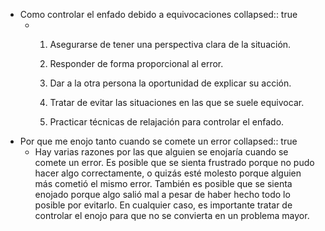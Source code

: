 - Como controlar el enfado debido a equivocaciones
  collapsed:: true
	- 1. Asegurarse de tener una perspectiva clara de la situación.
	  
	  2. Responder de forma proporcional al error.
	  
	  3. Dar a la otra persona la oportunidad de explicar su acción.
	  
	  4. Tratar de evitar las situaciones en las que se suele equivocar.
	  
	  5. Practicar técnicas de relajación para controlar el enfado.
- Por que me enojo tanto cuando se comete un error
  collapsed:: true
	- Hay varias razones por las que alguien se enojaría cuando se comete un error. Es posible que se sienta frustrado porque no pudo hacer algo correctamente, o quizás esté molesto porque alguien más cometió el mismo error. También es posible que se sienta enojado porque algo salió mal a pesar de haber hecho todo lo posible por evitarlo. En cualquier caso, es importante tratar de controlar el enojo para que no se convierta en un problema mayor.